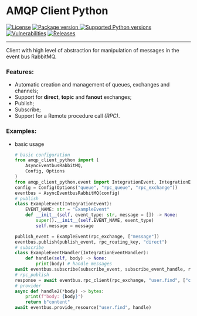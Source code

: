 # AMQP Client Python

[![License][license-image]][license-url]
<a href="https://pypi.org/project/amqp-client-python" target="_blank">
    <img src="https://img.shields.io/pypi/v/amqp-client-python?color=%2334D058&label=pypi%20package" alt="Package version">
</a><a href="https://pypi.org/project/amqp-client-python" target="_blank">
    <img src="https://img.shields.io/pypi/pyversions/amqp-client-python.svg?color=%2334D058" alt="Supported Python versions">
</a>
[![Vulnerabilities][known-vulnerabilities-image]][known-vulnerabilities-url]  [![Releases][releases-image]][releases-url] 




--------
Client with high level of abstraction for manipulation of messages in the event bus RabbitMQ.

### Features:
- Automatic creation and management of queues, exchanges and channels;
- Support for **direct**, **topic** and **fanout** exchanges;
- Publish;
- Subscribe;
- Support for a Remote procedure call _(RPC)_.


[//]: # (These are reference links used in the body of this note.)
[license-image]: https://img.shields.io/badge/license-Apache%202-blue.svg
[license-url]: https://github.com/nutes-uepb/amqp-client-python/blob/master/LICENSE
[npm-image]: https://img.shields.io/npm/v/amqp-client-python.svg?color=red&logo=npm
[npm-url]: https://npmjs.org/package/amqp-client-python
[downloads-image]: https://img.shields.io/npm/dt/amqp-client-python.svg?logo=npm
[travis-url]: https://travis-ci.org/nutes-uepb/amqp-client-python
[coverage-image]: https://coveralls.io/repos/github/nutes-uepb/amqp-client-python/badge.svg
[coverage-url]: https://coveralls.io/github/nutes-uepb/amqp-client-python?branch=master
[known-vulnerabilities-image]: https://snyk.io/test/github/nutes-uepb/amqp-client-python/badge.svg?targetFile=package.json
[known-vulnerabilities-url]: https://snyk.io/test/github/nutes-uepb/amqp-client-python?targetFile=package.json
[releases-image]: https://img.shields.io/github/release-date/nutes-uepb/amqp-client-python.svg
[releases-url]: https://github.com/nutes-uepb/amqp-client-python/releases

### Examples:
- basic usage
    ```Python
    # basic configuration
    from amqp_client_python import (
        AsyncEventbusRabbitMQ,
        Config, Options
    )
    from amqp_client_python.event import IntegrationEvent, IntegrationEventHandler
    config = Config(Options("queue", "rpc_queue", "rpc_exchange"))
    eventbus = AsyncEventbusRabbitMQ(config)
    # publish
    class ExampleEvent(IntegrationEvent):
        EVENT_NAME: str = "ExampleEvent"
        def __init__(self, event_type: str, message = []) -> None:
            super().__init__(self.EVENT_NAME, event_type)
            self.message = message

    publish_event = ExampleEvent(rpc_exchange, ["message"])
    eventbus.publish(publish_event, rpc_routing_key, "direct")
    # subscribe
    class ExampleEventHandler(IntegrationEventHandler):
        def handle(self, body) -> None:
            print(body) # handle messages
    await eventbus.subscribe(subscribe_event, subscribe_event_handle, rpc_routing_key)
    # rpc_publish
    response = await eventbus.rpc_client(rpc_exchange, "user.find", ["content_message"])
    # provider
    async def handle2(*body) -> bytes:
        print(f"body: {body}")
        return b"content"
    await eventbus.provide_resource("user.find", handle)
    ```
